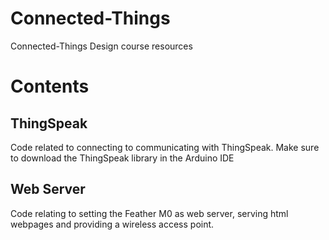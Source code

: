 # Connected-Things
Connected-Things Design course resources

# Contents
## ThingSpeak
Code related to connecting to communicating with ThingSpeak. Make sure to download the ThingSpeak library in the Arduino IDE

## Web Server
Code relating to setting the Feather M0 as web server, serving html webpages and providing a wireless access point.
